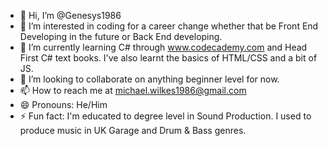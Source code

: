 - 👋 Hi, I’m @Genesys1986
- 👀 I’m interested in coding for a career change whether that be Front End Developing in the future or Back End developing.
- 🌱 I’m currently learning C# through www.codecademy.com and Head First C# text books. I've also learnt the basics of HTML/CSS and a bit of JS.
- 💞️ I’m looking to collaborate on anything beginner level for now.
- 📫 How to reach me at michael.wilkes1986@gmail.com
- 😄 Pronouns: He/Him
- ⚡ Fun fact: I'm educated to degree level in Sound Production. I used to produce music in UK Garage and Drum & Bass genres.

<!---
Genesys1986/Genesys1986 is a ✨ special ✨ repository because its `README.md` (this file) appears on your GitHub profile.
You can click the Preview link to take a look at your changes.
--->
